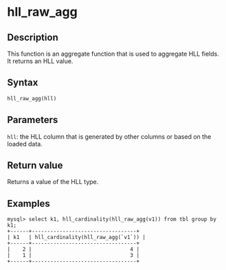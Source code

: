 ---
---

# hll_raw_agg

## Description

This function is an aggregate function that is used to aggregate HLL fields. It returns an HLL value.

## Syntax

```Haskell
hll_raw_agg(hll)
```

## Parameters

`hll`: the HLL column that is generated by other columns or based on the loaded data.

## Return value

Returns a value of the HLL type.

## Examples

```Plain
mysql> select k1, hll_cardinality(hll_raw_agg(v1)) from tbl group by k1;
+------+----------------------------------+
| k1   | hll_cardinality(hll_raw_agg(`v1`)) |
+------+----------------------------------+
|    2 |                                4 |
|    1 |                                3 |
+------+----------------------------------+
```
